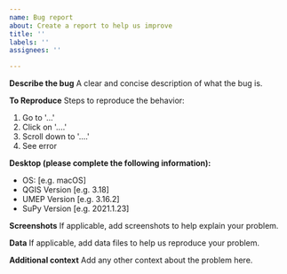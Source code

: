 ```yaml
---
name: Bug report
about: Create a report to help us improve
title: ''
labels: ''
assignees: ''

---
```


**Describe the bug**
A clear and concise description of what the bug is.

**To Reproduce**
Steps to reproduce the behavior:
1. Go to '...'
2. Click on '....'
3. Scroll down to '....'
4. See error

**Desktop (please complete the following information):**
 - OS: [e.g. macOS]
 - QGIS Version [e.g. 3.18]
 - UMEP Version [e.g. 3.16.2]
 - SuPy Version [e.g. 2021.1.23]

**Screenshots**
If applicable, add screenshots to help explain your problem.

**Data**
If applicable, add data files to help us reproduce your problem.

**Additional context**
Add any other context about the problem here.
